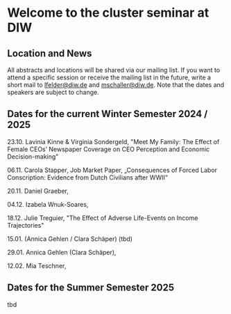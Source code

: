 # Welcome to the cluster seminar at DIW

## Location and News
All abstracts and locations will be shared via our mailing list. If you want to attend a specific session or receive the mailing list in the future, write a short mail to lfelder@diw.de and mschaller@diw.de. Note that the dates and speakers are subject to change. 

## Dates for the current Winter Semester 2024 / 2025
23.10. Lavinia Kinne & Virginia Sondergeld, "Meet My Family: The Effect of Female CEOs’ Newspaper Coverage on CEO Perception and Economic Decision-making"

06.11. Carola Stapper, Job Market Paper, „Consequences of Forced Labor Conscription: Evidence from Dutch Civilians after WWII“

20.11. Daniel Graeber,

04.12. Izabela Wnuk-Soares,

18.12. Julie Treguier, "The Effect of Adverse Life-Events on Income Trajectories"

15.01. (Annica Gehlen / Clara Schäper) (tbd)

29.01. Annica Gehlen (Clara Schäper),

12.02. Mia Teschner,

## Dates for the Summer Semester 2025
tbd
